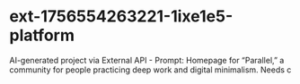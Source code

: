 # ext-1756554263221-1ixe1e5-platform
AI-generated project via External API - Prompt: Homepage for “Parallel,” a community for people practicing deep work and digital minimalism. Needs c
